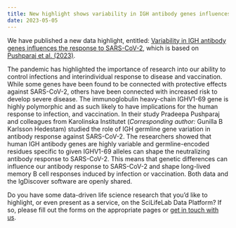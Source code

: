 ```yaml
---
title: New highlight shows variability in IGH antibody genes influences the response to SARS-CoV-2.
date: 2023-05-05
---
```


We have published a new data highlight, entitled: [Variability in IGH antibody genes influences the response to SARS-CoV-2](/highlights/igh_antibody_genes/), which is based on [Pushparaj et al. (2023)](https://doi.org/10.1016/j.immuni.2022.12.005).

The pandemic has highlighted the importance of research into our ability to control infections and interindividual response to disease and vaccination. While some genes have been found to be connected with protective effects against SARS-CoV-2, others have been connected with increased risk to develop severe disease. The immunoglobulin heavy-chain IGHV1-69 gene is highly polymorphic and as such likely to have implications for the human response to infection, and vaccination. In their study Pradeepa Pushparaj and colleagues from Karolinska Institutet (_Corresponding author:_ Gunilla B Karlsson Hedestam) studied the role of IGH germline gene variation in antibody response against SARS-CoV-2. The researchers showed that human IGH antibody genes are highly variable and germline-encoded residues specific to given IGHV1-69 alleles can shape the neutralizing antibody response to SARS-CoV-2. This means that genetic differences can influence our antibody response to SARS-CoV-2 and shape long-lived memory B cell responses induced by infection or vaccination. Both data and the IgDiscover software are openly shared.

Do you have some data-driven life science research that you’d like to highlight, or even present as a service, on the SciLifeLab Data Platform? If so, please fill out the forms on the appropriate pages or [get in touch with us](/contact/).
